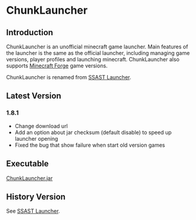 # ChunkLauncher

## Introduction
ChunkLauncher is an unofficial minecraft game launcher. Main features of the launcher is the same as the official launcher, including managing game versions, player profiles and launching minecraft. ChunkLauncher also supports <a href="http://files.minecraftforge.net/">Minecraft Forge</a> game versions.

ChunkLauncher is renamed from <a href="http://github.com/herbix/ssastLaucher">SSAST Launcher</a>.

## Latest Version

### 1.8.1
* Change download url
* Add an option about jar checksum (default disable) to speed up launcher opening
* Fixed the bug that show failure when start old version games

## Executable
<a href="/bin/ChunkLauncher.jar">ChunkLauncher.jar</a>

## History Version
See <a href="http://github.com/herbix/ssastLaucher">SSAST Launcher</a>.